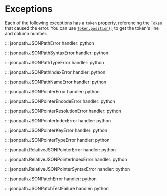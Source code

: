 # Exceptions

Each of the following exceptions has a `token` property, referencing the [`Token`](custom_api.md#jsonpath.token.Token) that caused the error. You can use [`Token.position()`](custom_api.md#jsonpath.token.Token.position) to get the token's line and column number.

::: jsonpath.JSONPathError
    handler: python

::: jsonpath.JSONPathSyntaxError
    handler: python

::: jsonpath.JSONPathTypeError
    handler: python

::: jsonpath.JSONPathIndexError
    handler: python

::: jsonpath.JSONPathNameError
    handler: python

::: jsonpath.JSONPointerError
    handler: python

::: jsonpath.JSONPointerEncodeError
    handler: python

::: jsonpath.JSONPointerResolutionError
    handler: python

::: jsonpath.JSONPointerIndexError
    handler: python

::: jsonpath.JSONPointerKeyError
    handler: python

::: jsonpath.JSONPointerTypeError
    handler: python

::: jsonpath.RelativeJSONPointerError
    handler: python

::: jsonpath.RelativeJSONPointerIndexError
    handler: python

::: jsonpath.RelativeJSONPointerSyntaxError
    handler: python

::: jsonpath.JSONPatchError
    handler: python

::: jsonpath.JSONPatchTestFailure
    handler: python

